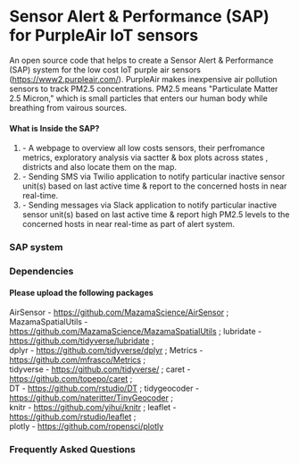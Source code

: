 # Sensor Alert & Performance (SAP) for PurpleAir IoT sensors

An open source code that helps to create a Sensor Alert & Performance (SAP) system for the low cost IoT purple air sensors (https://www2.purpleair.com/). PurpleAir makes inexpensive air pollution sensors to track PM2.5 concentrations. PM2.5 means "Particulate Matter 2.5 Micron," which is small particles that enters our human body while breathing from vairous sources.

#### What is Inside the SAP? 
1. <filename> - A webpage to overview all low costs sensors, their perfromance metrics, exploratory analysis via sactter & box plots across states , districts and also locate them on the map. 
2. <filename> - Sending SMS via Twilio application to notify particular inactive sensor unit(s) based on last active time & report to the concerned hosts in near real-time.
3. <filename> - Sending messages via Slack application to notify particular inactive sensor unit(s) based on last active time & report high PM2.5 levels to the concerned hosts in near real-time as part of alert system.

### SAP system



### Dependencies
#### Please upload the following packages
AirSensor -  https://github.com/MazamaScience/AirSensor ;       
MazamaSpatialUtils - https://github.com/MazamaScience/MazamaSpatialUtils ; 
lubridate -  https://github.com/tidyverse/lubridate ;         
dplyr     - https://github.com/tidyverse/dplyr ;
Metrics   -  https://github.com/mfrasco/Metrics ;              
tidyverse - https://github.com/tidyverse/ ;
caret     -  https://github.com/topepo/caret    ;              
DT        - https://github.com/rstudio/DT ;
tidygeocoder - https://github.com/nateritter/TinyGeocoder ;    
knitr     - https://github.com/yihui/knitr ;
leaflet   -  https://github.com/rstudio/leaflet ;               
plotly    - https://github.com/ropensci/plotly






### Frequently Asked Questions

